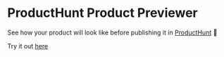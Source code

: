 # ProductHunt Product Previewer
See how your product will look like before publishing it in [ProductHunt](https://producthunt.com) 💄

Try it out [here](https://tcodina.com/exp/ph)